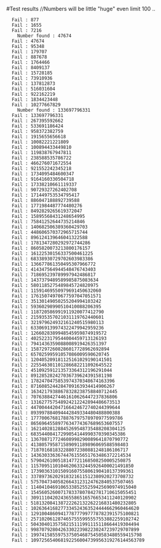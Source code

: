 #Test results
      //Numbers will be little "huge" even limit 100 ..
      
      Fail : 877
      Fail : 1655
      Fail : 7216
      	Number found : 47674
      Fail : 47674
      Fail : 95348
      Fail : 179707
      Fail : 887678
      Fail : 1764466
      Fail : 8409137
      Fail : 15728185
      Fail : 73910936
      Fail : 137812873
      Fail : 516031604
      Fail : 922162219
      Fail : 1834423448
      Fail : 10277667829
      	Number found : 133697796331
      Fail : 133697796331
      Fail : 267395592662
      Fail : 533691186424
      Fail : 958372382759
      Fail : 1915655656618
      Fail : 10082221221809
      Fail : 100894433449810
      Fail : 119838767947811
      Fail : 238588535786722
      Fail : 466276071672554
      Fail : 921552242345218
      Fail : 1734095484600347
      Fail : 9164160330504718
      Fail : 17338210661119337
      Fail : 90729327262402708
      Fail : 171449753534795417
      Fail : 886047188892739588
      Fail : 1771984487774480276
      Fail : 8492829265619372047
      Fail : 15895568431248654995
      Fail : 75841252644735214846
      Fail : 140682506389360429703
      Fail : 448606570372965715744
      Fail : 896124139646041322588
      Fail : 1781347280292972744286
      Fail : 8605820073213800176157
      Fail : 16122530156337500461225
      Fail : 68338930729702603983386
      Fail : 136677861350495307966772
      Fail : 414347564944548476743403
      Fail : 718695239789997942486817
      Fail : 1437379489589985875083634
      Fail : 5801185275489845724820975
      Fail : 11591469550979691450632060
      Fail : 17615074970677597047051571
      Fail : 35130149050255204994103242
      Fail : 59360298990510410088206395
      Fail : 118720586991911920077412790
      Fail : 215935357021031119762440601
      Fail : 321979624932161240515980113
      Fail : 633069139974322479942959236
      Fail : 1266028389948545959874919572
      Fail : 4025223179544004459713126193
      Fail : 7941436359088008919426351397
      Fail : 15872972608286017728962692894
      Fail : 65702599591057086009590620745
      Fail : 120405209181125161029190141501
      Fail : 225546301101286682211092645522
      Fail : 451092591213573364312196291044
      Fail : 891285282427036739624391581198
      Fail : 1782470475853974370348674163396
      Fail : 8716085244284709163934414906267
      Fail : 16342179388678328238758840712445
      Fail : 70763884274461610626447237836806
      Fail : 131627757548924212242894486673513
      Fail : 447004442047166424672740244399644
      Fail : 893997884094442849334480488800388
      Fail : 1777006768178876797578970977599786
      Fail : 8656964558977634774367689653607557
      Fail : 16214028128845269548735488208304125
      Fail : 68354408417299054144990370390345386
      Fail : 136708717724608998290089641870790772
      Fail : 413805795871589091189896069588598403
      Fail : 718701681832288072380881248186106717
      Fail : 1436303363674476155651763486372214534
      Fail : 5790426100518147721168508250005250875
      Fail : 11570951101046206332445926400021491850
      Fail : 17390363101509160755806190410137399361
      Fail : 33789736202918321611512380920273708732
      Fail : 57570473405826643123124762840537507465
      Fail : 114041046910653385255259425690974915040
      Fail : 154560526007178337807842781710615055451
      Fail : 309111042024365586516576653411240120902
      Fail : 518132084138722262132262216831480232805
      Fail : 1026364168277334524363524444662960464620
      Fail : 1291004860941778777997778782391575100821
      Fail : 2571020612874657555995557553882259102742
      Fail : 5043040135758215111991115118664419304494
      Fail : 9987079280426330223982230247239729707899
      Fail : 19974158559753750546875450583480559415798
      Fail : 109725654068192256004739956319276144563789
      
      
